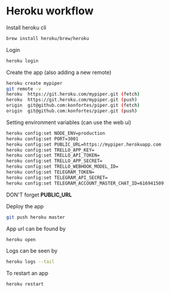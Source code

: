 # Heroku workflow

Install heroku cli

```bash
brew install heroku/brew/heroku
```

Login

```bash
heroku login
```

Create the app (also adding a new remote)

```bash
heroku create mypiper
git remote -v
heroku	https://git.heroku.com/mypiper.git (fetch)
heroku	https://git.heroku.com/mypiper.git (push)
origin	git@github.com:konfortes/piper.git (fetch)
origin	git@github.com:konfortes/piper.git (push)
```

Setting environment variables (can use the web ui)

```bash
heroku config:set NODE_ENV=production
heroku config:set PORT=3001
heroku config:set PUBLIC_URL=https://mypiper.herokuapp.com
heroku config:set TRELLO_APP_KEY=
heroku config:set TRELLO_API_TOKEN=
heroku config:set TRELLO_APP_SECRET=
heroku config:set TRELLO_WEBHOOK_MODEL_ID=
heroku config:set TELEGRAM_TOKEN=
heroku config:set TELEGRAM_API_SECRET=
heroku config:set TELEGRAM_ACCOUNT_MASTER_CHAT_ID=616941509
```

DON'T forget **PUBLIC_URL**

Deploy the app

```bash
git push heroku master
```

App url can be found by

```bash
heroku open
```

Logs can be seen by

```bash
heroku logs --tail
```

To restart an app

```bash
heroku restart
```
